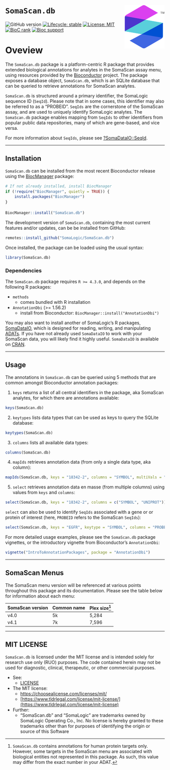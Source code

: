 
<!-- README.md is generated from README.Rmd. Please edit that file -->

# `SomaScan.db` <img src="inst/figures/logo.png" align="right" height="138" alt="" />

<!-- badges: start -->

![GitHub
version](https://img.shields.io/badge/Version-0.99.8-success.svg?style=flat&logo=github)
[![Lifecycle:
stable](https://img.shields.io/badge/lifecycle-stable-brightgreen.svg)](https://lifecycle.r-lib.org/articles/stages.html#stable)
[![License:
MIT](https://img.shields.io/badge/License-MIT-blue.svg)](https://choosealicense.com/licenses/mit/)
[![BioC
rank](https://bioconductor.org/shields/downloads/release/SomaScan.db.svg)](https://bioconductor.org/packages/stats/data-annotation/SomaScan.db/)
[![Bioc
support](https://bioconductor.org/shields/posts/SomaScan.db.svg)](https://support.bioconductor.org/tag/SomaScan.db)
<!-- badges: end -->

# Oveview

The `SomaScan.db` package is a platform-centric R package that provides
extended biological annotations for analytes in the SomaScan assay menu,
using resources provided by the
[Bioconductor](https://bioconductor.org/) project. The package exposes a
database object, `SomaScan.db`, which is an SQLite database that can be
queried to retrieve annotations for SomaScan analytes.

`SomaScan.db` is structured around a primary identifier, the SomaLogic
sequence ID (`SeqId`). Please note that in some cases, this identifier
may also be referred to as a “PROBEID”. `SeqIds` are the cornerstone of
the SomaScan assay, and are used to uniquely identify SomaLogic
analytes. The `SomaScan.db` package enables mapping from `SeqIds` to
other identifiers from popular public data repositories, many of which
are gene-based, and vice versa.

For more information about `SeqIds`, please see
[?SomaDataIO::SeqId](https://somalogic.github.io/SomaDataIO/reference/SeqId.html).

------------------------------------------------------------------------

## Installation

`SomaScan.db` can be installed from the most recent Bioconductor release
using the [BiocManager](https://CRAN.R-project.org/package=BiocManager)
package:

``` r
# If not already installed, install BiocManager
if (!require("BiocManager", quietly = TRUE)) {
    install.packages("BiocManager")
}

BiocManager::install("SomaScan.db")
```

The development version of `SomaScan.db`, containing the most current
features and/or updates, can be be installed from GitHub:

``` r
remotes::install_github("SomaLogic/SomaScan.db")
```

Once installed, the package can be loaded using the usual syntax:

``` r
library(SomaScan.db)
```

### Dependencies

The `SomaScan.db` package requires `R >= 4.3.0`, and depends on the
following R packages:

- `methods`
  - comes bundled with R installation
- `AnnotationDbi` (\>= 1.56.2)
  - install from Bioconductor: `BiocManager::install("AnnotationDbi")`

You may also want to install another of SomaLogic’s R packages,
[SomaDataIO](https://github.com/SomaLogic/SomaDataIO/), which is
designed for reading, writing, and manipulating
[ADATs](https://github.com/SomaLogic/SomaLogic-Data/blob/master/README.md).
If you have not already used `SomaDataIO` to work with your SomaScan
data, you will likely find it highly useful. `SomaDataIO` is available
on [CRAN](https://cran.r-project.org/package=SomaDataIO).

------------------------------------------------------------------------

## Usage

The annotations in `SomaScan.db` can be queried using 5 methods that are
common amongst Bioconductor annotation packages:

1.  `keys` returns a list of all central identifiers in the package, aka
    SomaScan analytes, for which there are annotations available:

``` r
keys(SomaScan.db)
```

2.  `keytypes` lists data types that can be used as keys to query the
    SQLite database:

``` r
keytypes(SomaScan.db)
```

3.  `columns` lists all available data types:

``` r
columns(SomaScan.db)
```

4.  `mapIds` retrieves annotation data (from only a single data type,
    aka column):

``` r
mapIds(SomaScan.db, keys = "18342-2", columns = "SYMBOL", multiVals = "first")
```

5.  `select` retrieves annotation data en masse (from multiple columns)
    using values from `keys` and `columns`:

``` r
select(SomaScan.db, keys = "18342-2", columns = c("SYMBOL", "UNIPROT"))
```

`select` can also be used to identify `SeqIds` associated with a gene or
or protein of interest (here, `PROBEID` refers to the SomaScan
`SeqIds`):

``` r
select(SomaScan.db, keys = "EGFR", keytype = "SYMBOL", columns = "PROBEID")
```

For more detailed usage examples, please see the `SomaScan.db` package
vignettes, or the introductory vignette from Bioconductor’s
`AnnotationDbi`:

``` r
vignette("IntroToAnnotationPackages", package = "AnnotationDbi")
```

------------------------------------------------------------------------

## SomaScan Menus

The SomaScan menu version will be referenced at various points
throughout this package and its documentation. Please see the table
below for information about each menu:

| SomaScan version | Common name | Plex size[^1] |
|:-----------------|:------------|:--------------|
| v4.0             | 5k          | 5,284         |
| v4.1             | 7k          | 7,596         |

------------------------------------------------------------------------

## MIT LICENSE

`SomaScan.db` is licensed under the MIT license and is intended solely
for research use only (RUO) purposes. The code contained herein may not
be used for diagnostic, clinical, therapeutic, or other commercial
purposes.

- See:
  - [LICENSE](https://github.com/SomaLogic/SomaScan.db/blob/main/LICENSE.md)
- The MIT license:
  - <https://choosealicense.com/licenses/mit/>
  - [https://www.tldrlegal.com/license/mit-license/](https://www.tldrlegal.com/license/mit-license)
- Further:
  - “SomaScan.db” and “SomaLogic” are trademarks owned by SomaLogic
    Operating Co., Inc. No license is hereby granted to these trademarks
    other than for purposes of identifying the origin or source of this
    Software

[^1]: `SomaScan.db` contains annotations for human protein targets only.
    However, some targets in the SomaScan menu are associated with
    biological entities not represented in this package. As such, this
    value may differ from the exact number in your ADAT.
